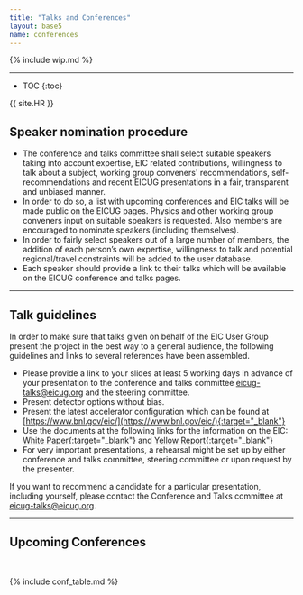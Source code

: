 ```yaml
---
title: "Talks and Conferences"
layout: base5
name: conferences
---
```


{% include wip.md %}

---

* TOC
{:toc}

{{ site.HR }}

## Speaker nomination procedure

* The conference and talks committee shall select suitable speakers taking into account expertise, EIC related contributions, willingness to talk about a subject, working group conveners' recommendations, self-recommendations and recent EICUG presentations in a fair, transparent and unbiased manner.
* In order to do so, a list with upcoming conferences and EIC talks will be made public on the EICUG pages. Physics and other working group conveners input on suitable speakers is requested. Also members are encouraged to nominate speakers (including themselves).
* In order to fairly select speakers out of a large number of members, the addition of each person’s own expertise, willingness to talk and potential regional/travel constraints will be added to the user database.
* Each speaker should provide a link to their talks which will be available on the EICUG conference and talks pages.

---
 
## Talk guidelines

In order to make sure that talks given on behalf of the EIC User Group present the project in the best way to a general audience, the following guidelines and links to several references have been assembled.

* Please provide a link to your slides at least 5 working days in advance of your presentation to the conference and talks committee <eicug-talks@eicug.org> and the steering committee.
* Present detector options without bias.
* Present the latest accelerator configuration which can be found at
[https://www.bnl.gov/eic/](https://www.bnl.gov/eic/){:target="_blank"}
* Use the documents at the following links for the information on the EIC:
[White Paper](https://inspirehep.net/literature/1206324){:target="_blank"}
and [Yellow Report](https://inspirehep.net/literature/1851258){:target="_blank"}
* For very important presentations, a rehearsal might be set up by either conference and talks committee, steering committee or upon request by the presenter.

If you want to recommend a candidate for a particular presentation, including yourself, please contact the Conference and Talks committee at <eicug-talks@eicug.org>.

---

## Upcoming Conferences
<br/>

{% include conf_table.md %}
